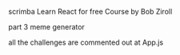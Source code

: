 scrimba Learn React for free Course by Bob Ziroll

part 3 meme generator

all the challenges are commented out at App.js
